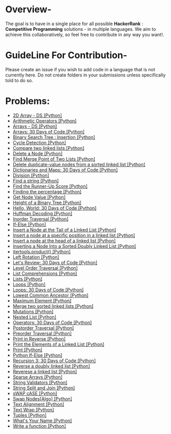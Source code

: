 # Overview-
The goal is to have in a single place for all possible **HackerRank** : **Competitive Programming** solutions - in multiple languages. We aim to achieve this collaboratively, so feel free to contribute in any way you want!.

# GuideLine For Contribution-
Please create an issue if you wish to add code in a language that is not currently here. Do not create folders in your submissions unless specifically told to do so.

# Problems:
- [2D Array - DS [Python]](2D_Array-DS.py)
- [Arithmetic Operators [Python]](Arithmetic_Operators.py)
- [Arrays - DS [Python]](Arrays-DS.py)
- [Arrays: 30 Days of Code [Python]](Arrays.py)
- [Binary Search Tree : Insertion [Python]](Binary_Search_Tree-Insertion.py)
- [Cycle Detection [Python]](Cycle_Detection.py)
- [Compare two linked lists [Python]](Compare_two_linked_lists.py)
- [Delete a Node [Python]](Delete_a_Node.py)
- [Find Merge Point of Two Lists [Python]](Find_Merge_Point_of_Two_Lists.py)
- [Delete duplicate-value nodes from a sorted linked list [Python]](Delete_duplicate-value_nodes_from_a_sorted_linked_list.py)
- [Dictionaries and Maps: 30 Days of Code [Python]](Dictionaries_and_Maps.py)
- [Division [Python]](Python-Division.py)
- [Find a string [Python]](Find_a_string.py)
- [Find the Runner-Up Score [Python]](Find_the_Runner-Up_Score.py)
- [Finding the percentage [Python]](Finding_the_percentage.py)
- [Get Node Value [Python]](Get_Node_Value.py)
- [Height of a Binary Tree [Python]](Height_of_a_Binary_Tree.py)
- [Hello, World: 30 Days of Code [Python]](Hello,World.py)
- [Huffman Decoding [Python]](Huffman_Decoding.py)
- [Inorder Traversal [Python]](Inorder_Traversal.py)
- [If-Else [Python]](Python_If-Else.py)
- [Insert a Node at the Tail of a Linked List [Python]](Insert_a_Node_at_the_Tail_of_a_Linked-List.py)
- [Insert a node at a specific position in a linked list [Python]](Insert_a_node_at_a_specific_position_in_a_linked_list.py)
- [Insert a node at the head of a linked list [Python]](Insert_a_node_at_the_head_of_a_linked_list.py)
- [Inserting a Node Into a Sorted Doubly Linked List [Python]](Inserting_a_Node_Into_a_Sorted_Doubly_Linked_List.py)
- [itertools.product() [Python]](itertools-product().py)
- [Left Rotation [Python]](Left_Rotation.py)
- [Let's Review: 30 Days of Code [Python]](Let's_Review.py)
- [Level Order Traversal [Python]](Level_Order_Traversal.py)
- [List Comprehensions [Python]](List-Comprehensions.py)
- [Lists [Python]](Lists.py)
- [Loops [Python]](Loops.py)
- [Loops: 30 Days of Code [Python]](Loops-30days.py)
- [Lowest Common Ancestor [Python]](Lowest_Common_Ancestor.py)
- [Maximum Element [Python]](Maximum_Element.py)
- [Merge two sorted linked lists [Python]](Merge_two_sorted_linked_lists.py)
- [Mutations [Python]](Mutations.py)
- [Nested List [Python]](Nested-List.py)
- [Operators: 30 Days of Code [Python]](Operators.py)
- [Postorder Traversal [Python]](Postorder_Traversal.py)
- [Preorder Traversal [Python]](Preorder_Traversal.py)
- [Print in Reverse [Python]](Print_in_Reverse.py)
- [Print the Elements of a Linked List [Python]](Print_the_Elements_of_a_Linked-List.py)
- [Print [Python]](Python-Print.cpp)
- [Python If-Else [Python]](Python_If-Else.py)
- [Recursion 3: 30 Days of Code [Python]](Recursion_3.py)
- [Reverse a doubly linked list [Python]](Reverse_a_doubly_linked_list.py)
- [Reverese a linked list [Python]](Reverse_a_linked_list.py)
- [Sparse Arrays [Python]](Sparse_Arrays.py)
- [String Validators [Python]](String-Validators.py)
- [String Split and Join [Python]](String_Split_and_Join.py)
- [sWAP cASE [Python]](sWAP_cASE.py)
- [Swap Nodes[Algo] [Python]](Swap_Nodes.py)
- [Text Alignment [Python]](Text_Alignment.py)
- [Text Wrap [Python]](Text_Wrap.py)
- [Tuples [Python]](Tuples.py)
- [What's Your Name [Python]](Whats_Your_Name.py)
- [Write a function [Python]](Write_a_function.py)


